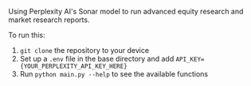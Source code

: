 Using Perplexity AI's Sonar model to run advanced equity research and market research reports.

To run this:
1. `git clone` the repository to your device
2. Set up a `.env` file in the base directory and add `API_KEY={YOUR_PERPLEXITY_API_KEY_HERE}`
3. Run `python main.py --help` to see the available functions